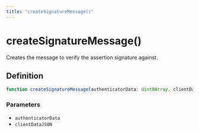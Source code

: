 ```yaml
---
title: "createSignatureMessage()"
---
```


# createSignatureMessage()

Creates the message to verify the assertion signature against.

## Definition

```ts
function createSignatureMessage(authenticatorData: Uint8Array, clientDataJSON: Uint8Array): Uint8Array;
```

### Parameters

- `authenticatorData`
- `clientDataJSON`
